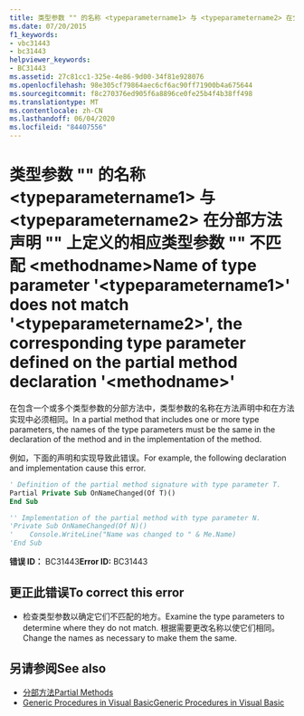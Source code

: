 ```yaml
---
title: 类型参数 "" 的名称 <typeparametername1> 与 <typeparametername2> 在分部方法声明 "" 上定义的相应类型参数 "" 不匹配 <methodname>
ms.date: 07/20/2015
f1_keywords:
- vbc31443
- bc31443
helpviewer_keywords:
- BC31443
ms.assetid: 27c81cc1-325e-4e86-9d00-34f81e928076
ms.openlocfilehash: 98e305cf79864aec6cf6ac90ff71900b4a675644
ms.sourcegitcommit: f8c270376ed905f6a8896ce0fe25b4f4b38ff498
ms.translationtype: MT
ms.contentlocale: zh-CN
ms.lasthandoff: 06/04/2020
ms.locfileid: "84407556"
---
```

# <a name="name-of-type-parameter-typeparametername1-does-not-match-typeparametername2-the-corresponding-type-parameter-defined-on-the-partial-method-declaration-methodname"></a><span data-ttu-id="194a5-102">类型参数 "" 的名称 \<typeparametername1> 与 \<typeparametername2> 在分部方法声明 "" 上定义的相应类型参数 "" 不匹配 \<methodname></span><span class="sxs-lookup"><span data-stu-id="194a5-102">Name of type parameter '\<typeparametername1>' does not match '\<typeparametername2>', the corresponding type parameter defined on the partial method declaration '\<methodname>'</span></span>
<span data-ttu-id="194a5-103">在包含一个或多个类型参数的分部方法中，类型参数的名称在方法声明中和在方法实现中必须相同。</span><span class="sxs-lookup"><span data-stu-id="194a5-103">In a partial method that includes one or more type parameters, the names of the type parameters must be the same in the declaration of the method and in the implementation of the method.</span></span>  
  
 <span data-ttu-id="194a5-104">例如，下面的声明和实现导致此错误。</span><span class="sxs-lookup"><span data-stu-id="194a5-104">For example, the following declaration and implementation cause this error.</span></span>  
  
```vb  
' Definition of the partial method signature with type parameter T.  
Partial Private Sub OnNameChanged(Of T)()  
End Sub  
```  
  
```vb  
'' Implementation of the partial method with type parameter N.  
'Private Sub OnNameChanged(Of N)()  
'    Console.WriteLine("Name was changed to " & Me.Name)  
'End Sub  
```  
  
 <span data-ttu-id="194a5-105">**错误 ID：** BC31443</span><span class="sxs-lookup"><span data-stu-id="194a5-105">**Error ID:** BC31443</span></span>  
  
## <a name="to-correct-this-error"></a><span data-ttu-id="194a5-106">更正此错误</span><span class="sxs-lookup"><span data-stu-id="194a5-106">To correct this error</span></span>  
  
- <span data-ttu-id="194a5-107">检查类型参数以确定它们不匹配的地方。</span><span class="sxs-lookup"><span data-stu-id="194a5-107">Examine the type parameters to determine where they do not match.</span></span> <span data-ttu-id="194a5-108">根据需要更改名称以使它们相同。</span><span class="sxs-lookup"><span data-stu-id="194a5-108">Change the names as necessary to make them the same.</span></span>  
  
## <a name="see-also"></a><span data-ttu-id="194a5-109">另请参阅</span><span class="sxs-lookup"><span data-stu-id="194a5-109">See also</span></span>

- [<span data-ttu-id="194a5-110">分部方法</span><span class="sxs-lookup"><span data-stu-id="194a5-110">Partial Methods</span></span>](../programming-guide/language-features/procedures/partial-methods.md)
- [<span data-ttu-id="194a5-111">Generic Procedures in Visual Basic</span><span class="sxs-lookup"><span data-stu-id="194a5-111">Generic Procedures in Visual Basic</span></span>](../programming-guide/language-features/data-types/generic-procedures.md)
